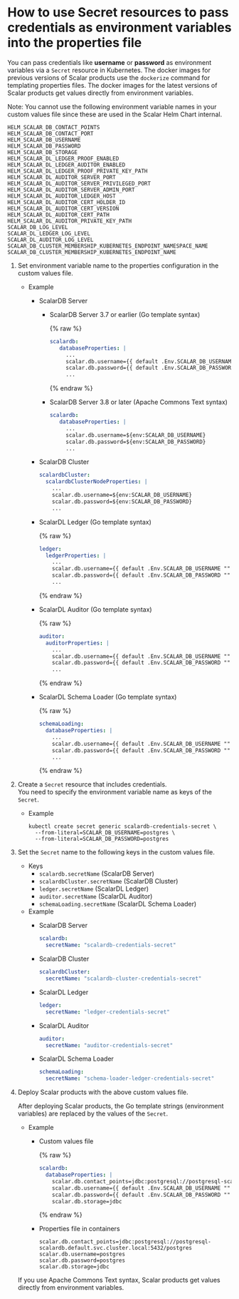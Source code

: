 # How to use Secret resources to pass credentials as environment variables into the properties file

You can pass credentials like **username** or **password** as environment variables via a `Secret` resource in Kubernetes. The docker images for previous versions of Scalar products use the `dockerize` command for templating properties files. The docker images for the latest versions of Scalar products get values directly from environment variables.

Note: You cannot use the following environment variable names in your custom values file since these are used in the Scalar Helm Chart internal.

```console
HELM_SCALAR_DB_CONTACT_POINTS
HELM_SCALAR_DB_CONTACT_PORT
HELM_SCALAR_DB_USERNAME
HELM_SCALAR_DB_PASSWORD
HELM_SCALAR_DB_STORAGE
HELM_SCALAR_DL_LEDGER_PROOF_ENABLED
HELM_SCALAR_DL_LEDGER_AUDITOR_ENABLED
HELM_SCALAR_DL_LEDGER_PROOF_PRIVATE_KEY_PATH
HELM_SCALAR_DL_AUDITOR_SERVER_PORT
HELM_SCALAR_DL_AUDITOR_SERVER_PRIVILEGED_PORT
HELM_SCALAR_DL_AUDITOR_SERVER_ADMIN_PORT
HELM_SCALAR_DL_AUDITOR_LEDGER_HOST
HELM_SCALAR_DL_AUDITOR_CERT_HOLDER_ID
HELM_SCALAR_DL_AUDITOR_CERT_VERSION
HELM_SCALAR_DL_AUDITOR_CERT_PATH
HELM_SCALAR_DL_AUDITOR_PRIVATE_KEY_PATH
SCALAR_DB_LOG_LEVEL
SCALAR_DL_LEDGER_LOG_LEVEL
SCALAR_DL_AUDITOR_LOG_LEVEL
SCALAR_DB_CLUSTER_MEMBERSHIP_KUBERNETES_ENDPOINT_NAMESPACE_NAME
SCALAR_DB_CLUSTER_MEMBERSHIP_KUBERNETES_ENDPOINT_NAME
```

1. Set environment variable name to the properties configuration in the custom values file.
   * Example
       * ScalarDB Server
           * ScalarDB Server 3.7 or earlier (Go template syntax)

             {% raw %}
             ```yaml
             scalardb:
                databaseProperties: |
                  ...
                  scalar.db.username={{ default .Env.SCALAR_DB_USERNAME "" }}
                  scalar.db.password={{ default .Env.SCALAR_DB_PASSWORD "" }}
                  ...
             ```
             {% endraw %}

           * ScalarDB Server 3.8 or later (Apache Commons Text syntax)

             ```yaml
             scalardb:
                databaseProperties: |
                  ...
                  scalar.db.username=${env:SCALAR_DB_USERNAME}
                  scalar.db.password=${env:SCALAR_DB_PASSWORD}
                  ...
             ```

       * ScalarDB Cluster

         ```yaml
         scalardbCluster:
           scalardbClusterNodeProperties: |
             ...
             scalar.db.username=${env:SCALAR_DB_USERNAME}
             scalar.db.password=${env:SCALAR_DB_PASSWORD}
             ...
         ```

       * ScalarDL Ledger (Go template syntax)

          {% raw %}
          ```yaml
          ledger:
            ledgerProperties: |
              ...
              scalar.db.username={{ default .Env.SCALAR_DB_USERNAME "" }}
              scalar.db.password={{ default .Env.SCALAR_DB_PASSWORD "" }}
              ...
          ```
          {% endraw %}

       * ScalarDL Auditor (Go template syntax)

         {% raw %}
         ```yaml
         auditor:
           auditorProperties: |
             ...
             scalar.db.username={{ default .Env.SCALAR_DB_USERNAME "" }}
             scalar.db.password={{ default .Env.SCALAR_DB_PASSWORD "" }}
             ...
         ```
         {% endraw %}

       * ScalarDL Schema Loader (Go template syntax)

         {% raw %}
         ```yaml
         schemaLoading:
           databaseProperties: |
             ...
             scalar.db.username={{ default .Env.SCALAR_DB_USERNAME "" }}
             scalar.db.password={{ default .Env.SCALAR_DB_PASSWORD "" }}
             ...
         ```
         {% endraw %}

1. Create a `Secret` resource that includes credentials.  
   You need to specify the environment variable name as keys of the `Secret`.
   * Example

     ```console
     kubectl create secret generic scalardb-credentials-secret \
       --from-literal=SCALAR_DB_USERNAME=postgres \
       --from-literal=SCALAR_DB_PASSWORD=postgres
     ```

1. Set the `Secret` name to the following keys in the custom values file.  
   * Keys
     * `scalardb.secretName` (ScalarDB Server)
     * `scalardbCluster.secretName` (ScalarDB Cluster)
     * `ledger.secretName` (ScalarDL Ledger)
     * `auditor.secretName` (ScalarDL Auditor)
     * `schemaLoading.secretName` (ScalarDL Schema Loader)
   * Example
     * ScalarDB Server

       ```yaml
       scalardb:
         secretName: "scalardb-credentials-secret"
       ```

     * ScalarDB Cluster

       ```yaml
       scalardbCluster:
         secretName: "scalardb-cluster-credentials-secret"
       ```

     * ScalarDL Ledger

       ```yaml
       ledger:
         secretName: "ledger-credentials-secret"
       ```

     * ScalarDL Auditor

       ```yaml
       auditor:
         secretName: "auditor-credentials-secret"
       ```

     * ScalarDL Schema Loader

       ```yaml
       schemaLoading:
         secretName: "schema-loader-ledger-credentials-secret"
       ```

1. Deploy Scalar products with the above custom values file.  

   After deploying Scalar products, the Go template strings (environment variables) are replaced by the values of the `Secret`.

   * Example
       * Custom values file

         {% raw %}
         ```yaml
         scalardb:
           databaseProperties: |
             scalar.db.contact_points=jdbc:postgresql://postgresql-scalardb.default.svc.cluster.local:5432/postgres
             scalar.db.username={{ default .Env.SCALAR_DB_USERNAME "" }}
             scalar.db.password={{ default .Env.SCALAR_DB_PASSWORD "" }}
             scalar.db.storage=jdbc
         ```
         {% endraw %}

       * Properties file in containers
       
         ```properties
         scalar.db.contact_points=jdbc:postgresql://postgresql-scalardb.default.svc.cluster.local:5432/postgres
         scalar.db.username=postgres
         scalar.db.password=postgres
         scalar.db.storage=jdbc
         ```

   If you use Apache Commons Text syntax, Scalar products get values directly from environment variables.

